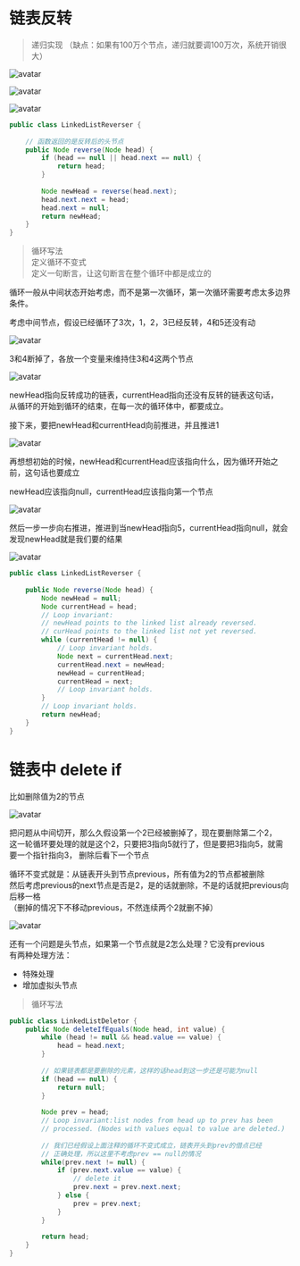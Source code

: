 # 链表反转
> 递归实现 （缺点：如果有100万个节点，递归就要调100万次，系统开销很大）

![avatar](img/linkedlist_reverse_1.png)

![avatar](img/linkedlist_reverse_2.png)

![avatar](img/linkedlist_reverse_3.png) 

```java
public class LinkedListReverser {
    
    // 函数返回的是反转后的头节点
    public Node reverse(Node head) {
        if (head == null || head.next == null) {
            return head;
        }
        
        Node newHead = reverse(head.next);
        head.next.next = head;
        head.next = null;
        return newHead;
    }
}
```

> 循环写法  
定义循环不变式  
定义一句断言，让这句断言在整个循环中都是成立的  

循环一般从中间状态开始考虑，而不是第一次循环，第一次循环需要考虑太多边界条件。  

考虑中间节点，假设已经循环了3次，1，2，3已经反转，4和5还没有动

![avatar](img/linkedlist_reverse_loop_1.png)

3和4断掉了，各放一个变量来维持住3和4这两个节点

![avatar](img/linkedlist_reverse_loop_2.png)

newHead指向反转成功的链表，currentHead指向还没有反转的链表这句话，  
从循环的开始到循环的结束，在每一次的循环体中，都要成立。
  
接下来，要把newHead和currentHead向前推进，并且推进1

![avatar](img/linkedlist_reverse_loop_3.png)

再想想初始的时候，newHead和currentHead应该指向什么，因为循环开始之前，这句话也要成立
  
newHead应该指向null，currentHead应该指向第一个节点 

![avatar](img/linkedlist_reverse_loop_4.png)

然后一步一步向右推进，推进到当newHead指向5，currentHead指向null，就会发现newHead就是我们要的结果

![avatar](img/linkedlist_reverse_loop_5.png)

```java
public class LinkedListReverser {
    
    public Node reverse(Node head) {
        Node newHead = null;
        Node currentHead = head;
        // Loop invariant:
        // newHead points to the linked list already reversed.
        // curHead points to the linked list not yet reversed.
        while (currentHead != null) {
            // Loop invariant holds.
            Node next = currentHead.next;
            currentHead.next = newHead;
            newHead = currentHead;
            currentHead = next;
            // Loop invariant holds.
        }
        // Loop invariant holds.
        return newHead;
    }
}

```

# 链表中 delete if

比如删除值为2的节点

![avatar](img/linkedlist_delete_if_1.png)

把问题从中间切开，那么久假设第一个2已经被删掉了，现在要删除第二个2，  
这一轮循环要处理的就是这个2，只要把3指向5就行了，但是要把3指向5，就需要一个指针指向3，
删除后看下一个节点

循环不变式就是：从链表开头到节点previous，所有值为2的节点都被删除  
然后考虑previous的next节点是否是2，是的话就删除，不是的话就把previous向后移一格  
（删掉的情况下不移动previous，不然连续两个2就删不掉）

![avatar](img/linkedlist_delete_if_2.png)

还有一个问题是头节点，如果第一个节点就是2怎么处理？它没有previous  
有两种处理方法：

- 特殊处理
- 增加虚拟头节点

> 循环写法

```java
public class LinkedListDeletor {
    public Node deleteIfEquals(Node head, int value) {
        while (head != null && head.value == value) {
            head = head.next;
        }
        
        // 如果链表都是要删除的元素，这样的话head到这一步还是可能为null
        if (head == null) {
            return null;
        }
        
        Node prev = head;
        // Loop invariant:list nodes from head up to prev has been
        // processed. (Nodes with values equal to value are deleted.)
        
        // 我们已经假设上面注释的循环不变式成立，链表开头到prev的借点已经
        // 正确处理，所以这里不考虑prev == null的情况        
        while(prev.next != null) {
            if (prev.next.value == value) {
                // delete it
                prev.next = prev.next.next;
            } else {
                prev = prev.next;
            }
        }
        
        return head;
    }
}
```